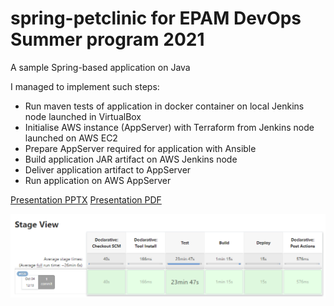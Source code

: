 # spring-petclinic for EPAM DevOps Summer program 2021 
A sample Spring-based application on Java

I managed to implement such steps:
* Run maven tests of application in docker container on local Jenkins node launched in VirtualBox
* Initialise AWS instance (AppServer) with Terraform from Jenkins node launched on AWS EC2
* Prepare AppServer required for application with Ansible
* Build application JAR artifact on AWS Jenkins node
* Deliver application artifact to AppServer
* Run application on AWS AppServer


[Presentation PPTX](./FinalProject.pptx) [Presentation PDF](./FinalProject.pdf)

![Stages](images/stages.png)